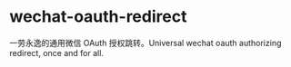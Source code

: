 # wechat-oauth-redirect
一劳永逸的通用微信 OAuth 授权跳转。Universal wechat oauth authorizing redirect, once and for all.
